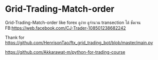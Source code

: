 # Grid-Trading-Match-order

 Grid-Trading-Match-order like forex ดูง่าย ดูจำนวน transection ได้ ชัดเจน
 FB:https://web.facebook.com/CJ-Trader-108501238682242
 
 Thank for 
 https://github.com/HenrisonTao/ftx_grid_trading_bot/blob/master/main.py 
 
 https://github.com/Akkarawat-m/python-for-trading-course


